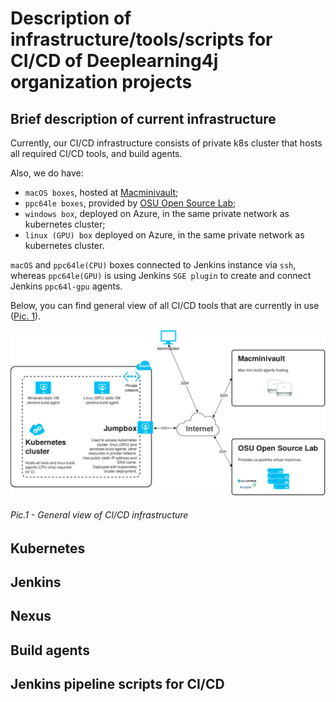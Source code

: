 # Description of infrastructure/tools/scripts for CI/CD of Deeplearning4j organization projects

## Brief description of current infrastructure
Currently, our CI/CD infrastructure consists of private k8s cluster that hosts all required CI/CD tools, and build agents.

Also, we do have:
* `macOS boxes`, hosted at [Macminivault](https://www.macminivault.com);
* `ppc64le boxes`, provided by [OSU Open Source Lab](https://oregonstate.edu/);
* `windows box`, deployed on Azure, in the same private network as kubernetes cluster;
* `linux (GPU) box` deployed on Azure, in the same private network as kubernetes cluster.

`macOS` and `ppc64le(CPU)` boxes connected to Jenkins instance via `ssh`,
whereas `ppc64le(GPU)` is using Jenkins `SGE plugin` to create and connect Jenkins `ppc64l-gpu` agents.

Below, you can find general view of all CI/CD tools that are currently in use ([Pic. 1](######Pic.1)).

<p align="center">
    <img src="imgs/ci_cd_infrastructure.png" alt="General view of CI/CD infrastructure">
    <br>
</p>

###### Pic.1 - General view of CI/CD infrastructure

## Kubernetes

## Jenkins

## Nexus

## Build agents

## Jenkins pipeline scripts for CI/CD
